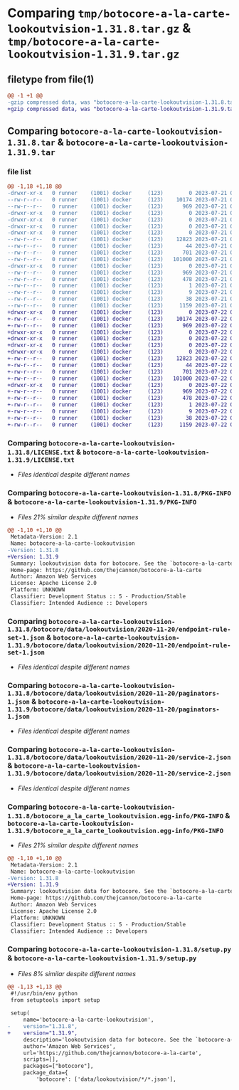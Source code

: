 # Comparing `tmp/botocore-a-la-carte-lookoutvision-1.31.8.tar.gz` & `tmp/botocore-a-la-carte-lookoutvision-1.31.9.tar.gz`

## filetype from file(1)

```diff
@@ -1 +1 @@
-gzip compressed data, was "botocore-a-la-carte-lookoutvision-1.31.8.tar", last modified: Fri Jul 21 01:21:41 2023, max compression
+gzip compressed data, was "botocore-a-la-carte-lookoutvision-1.31.9.tar", last modified: Sat Jul 22 01:20:43 2023, max compression
```

## Comparing `botocore-a-la-carte-lookoutvision-1.31.8.tar` & `botocore-a-la-carte-lookoutvision-1.31.9.tar`

### file list

```diff
@@ -1,18 +1,18 @@
-drwxr-xr-x   0 runner    (1001) docker     (123)        0 2023-07-21 01:21:41.927302 botocore-a-la-carte-lookoutvision-1.31.8/
--rw-r--r--   0 runner    (1001) docker     (123)    10174 2023-07-21 01:21:41.000000 botocore-a-la-carte-lookoutvision-1.31.8/LICENSE.txt
--rw-r--r--   0 runner    (1001) docker     (123)      969 2023-07-21 01:21:41.927302 botocore-a-la-carte-lookoutvision-1.31.8/PKG-INFO
-drwxr-xr-x   0 runner    (1001) docker     (123)        0 2023-07-21 01:21:41.927302 botocore-a-la-carte-lookoutvision-1.31.8/botocore/
-drwxr-xr-x   0 runner    (1001) docker     (123)        0 2023-07-21 01:21:41.927302 botocore-a-la-carte-lookoutvision-1.31.8/botocore/data/
-drwxr-xr-x   0 runner    (1001) docker     (123)        0 2023-07-21 01:21:41.927302 botocore-a-la-carte-lookoutvision-1.31.8/botocore/data/lookoutvision/
-drwxr-xr-x   0 runner    (1001) docker     (123)        0 2023-07-21 01:21:41.927302 botocore-a-la-carte-lookoutvision-1.31.8/botocore/data/lookoutvision/2020-11-20/
--rw-r--r--   0 runner    (1001) docker     (123)    12823 2023-07-21 01:21:06.000000 botocore-a-la-carte-lookoutvision-1.31.8/botocore/data/lookoutvision/2020-11-20/endpoint-rule-set-1.json
--rw-r--r--   0 runner    (1001) docker     (123)       44 2023-07-21 01:21:06.000000 botocore-a-la-carte-lookoutvision-1.31.8/botocore/data/lookoutvision/2020-11-20/examples-1.json
--rw-r--r--   0 runner    (1001) docker     (123)      701 2023-07-21 01:21:06.000000 botocore-a-la-carte-lookoutvision-1.31.8/botocore/data/lookoutvision/2020-11-20/paginators-1.json
--rw-r--r--   0 runner    (1001) docker     (123)   101000 2023-07-21 01:21:06.000000 botocore-a-la-carte-lookoutvision-1.31.8/botocore/data/lookoutvision/2020-11-20/service-2.json
-drwxr-xr-x   0 runner    (1001) docker     (123)        0 2023-07-21 01:21:41.927302 botocore-a-la-carte-lookoutvision-1.31.8/botocore_a_la_carte_lookoutvision.egg-info/
--rw-r--r--   0 runner    (1001) docker     (123)      969 2023-07-21 01:21:41.000000 botocore-a-la-carte-lookoutvision-1.31.8/botocore_a_la_carte_lookoutvision.egg-info/PKG-INFO
--rw-r--r--   0 runner    (1001) docker     (123)      478 2023-07-21 01:21:41.000000 botocore-a-la-carte-lookoutvision-1.31.8/botocore_a_la_carte_lookoutvision.egg-info/SOURCES.txt
--rw-r--r--   0 runner    (1001) docker     (123)        1 2023-07-21 01:21:41.000000 botocore-a-la-carte-lookoutvision-1.31.8/botocore_a_la_carte_lookoutvision.egg-info/dependency_links.txt
--rw-r--r--   0 runner    (1001) docker     (123)        9 2023-07-21 01:21:41.000000 botocore-a-la-carte-lookoutvision-1.31.8/botocore_a_la_carte_lookoutvision.egg-info/top_level.txt
--rw-r--r--   0 runner    (1001) docker     (123)       38 2023-07-21 01:21:41.927302 botocore-a-la-carte-lookoutvision-1.31.8/setup.cfg
--rw-r--r--   0 runner    (1001) docker     (123)     1159 2023-07-21 01:21:41.000000 botocore-a-la-carte-lookoutvision-1.31.8/setup.py
+drwxr-xr-x   0 runner    (1001) docker     (123)        0 2023-07-22 01:20:43.529204 botocore-a-la-carte-lookoutvision-1.31.9/
+-rw-r--r--   0 runner    (1001) docker     (123)    10174 2023-07-22 01:20:43.000000 botocore-a-la-carte-lookoutvision-1.31.9/LICENSE.txt
+-rw-r--r--   0 runner    (1001) docker     (123)      969 2023-07-22 01:20:43.529204 botocore-a-la-carte-lookoutvision-1.31.9/PKG-INFO
+drwxr-xr-x   0 runner    (1001) docker     (123)        0 2023-07-22 01:20:43.529204 botocore-a-la-carte-lookoutvision-1.31.9/botocore/
+drwxr-xr-x   0 runner    (1001) docker     (123)        0 2023-07-22 01:20:43.529204 botocore-a-la-carte-lookoutvision-1.31.9/botocore/data/
+drwxr-xr-x   0 runner    (1001) docker     (123)        0 2023-07-22 01:20:43.529204 botocore-a-la-carte-lookoutvision-1.31.9/botocore/data/lookoutvision/
+drwxr-xr-x   0 runner    (1001) docker     (123)        0 2023-07-22 01:20:43.529204 botocore-a-la-carte-lookoutvision-1.31.9/botocore/data/lookoutvision/2020-11-20/
+-rw-r--r--   0 runner    (1001) docker     (123)    12823 2023-07-22 01:20:09.000000 botocore-a-la-carte-lookoutvision-1.31.9/botocore/data/lookoutvision/2020-11-20/endpoint-rule-set-1.json
+-rw-r--r--   0 runner    (1001) docker     (123)       44 2023-07-22 01:20:09.000000 botocore-a-la-carte-lookoutvision-1.31.9/botocore/data/lookoutvision/2020-11-20/examples-1.json
+-rw-r--r--   0 runner    (1001) docker     (123)      701 2023-07-22 01:20:09.000000 botocore-a-la-carte-lookoutvision-1.31.9/botocore/data/lookoutvision/2020-11-20/paginators-1.json
+-rw-r--r--   0 runner    (1001) docker     (123)   101000 2023-07-22 01:20:09.000000 botocore-a-la-carte-lookoutvision-1.31.9/botocore/data/lookoutvision/2020-11-20/service-2.json
+drwxr-xr-x   0 runner    (1001) docker     (123)        0 2023-07-22 01:20:43.529204 botocore-a-la-carte-lookoutvision-1.31.9/botocore_a_la_carte_lookoutvision.egg-info/
+-rw-r--r--   0 runner    (1001) docker     (123)      969 2023-07-22 01:20:43.000000 botocore-a-la-carte-lookoutvision-1.31.9/botocore_a_la_carte_lookoutvision.egg-info/PKG-INFO
+-rw-r--r--   0 runner    (1001) docker     (123)      478 2023-07-22 01:20:43.000000 botocore-a-la-carte-lookoutvision-1.31.9/botocore_a_la_carte_lookoutvision.egg-info/SOURCES.txt
+-rw-r--r--   0 runner    (1001) docker     (123)        1 2023-07-22 01:20:43.000000 botocore-a-la-carte-lookoutvision-1.31.9/botocore_a_la_carte_lookoutvision.egg-info/dependency_links.txt
+-rw-r--r--   0 runner    (1001) docker     (123)        9 2023-07-22 01:20:43.000000 botocore-a-la-carte-lookoutvision-1.31.9/botocore_a_la_carte_lookoutvision.egg-info/top_level.txt
+-rw-r--r--   0 runner    (1001) docker     (123)       38 2023-07-22 01:20:43.529204 botocore-a-la-carte-lookoutvision-1.31.9/setup.cfg
+-rw-r--r--   0 runner    (1001) docker     (123)     1159 2023-07-22 01:20:43.000000 botocore-a-la-carte-lookoutvision-1.31.9/setup.py
```

### Comparing `botocore-a-la-carte-lookoutvision-1.31.8/LICENSE.txt` & `botocore-a-la-carte-lookoutvision-1.31.9/LICENSE.txt`

 * *Files identical despite different names*

### Comparing `botocore-a-la-carte-lookoutvision-1.31.8/PKG-INFO` & `botocore-a-la-carte-lookoutvision-1.31.9/PKG-INFO`

 * *Files 21% similar despite different names*

```diff
@@ -1,10 +1,10 @@
 Metadata-Version: 2.1
 Name: botocore-a-la-carte-lookoutvision
-Version: 1.31.8
+Version: 1.31.9
 Summary: lookoutvision data for botocore. See the `botocore-a-la-carte` package for more info.
 Home-page: https://github.com/thejcannon/botocore-a-la-carte
 Author: Amazon Web Services
 License: Apache License 2.0
 Platform: UNKNOWN
 Classifier: Development Status :: 5 - Production/Stable
 Classifier: Intended Audience :: Developers
```

### Comparing `botocore-a-la-carte-lookoutvision-1.31.8/botocore/data/lookoutvision/2020-11-20/endpoint-rule-set-1.json` & `botocore-a-la-carte-lookoutvision-1.31.9/botocore/data/lookoutvision/2020-11-20/endpoint-rule-set-1.json`

 * *Files identical despite different names*

### Comparing `botocore-a-la-carte-lookoutvision-1.31.8/botocore/data/lookoutvision/2020-11-20/paginators-1.json` & `botocore-a-la-carte-lookoutvision-1.31.9/botocore/data/lookoutvision/2020-11-20/paginators-1.json`

 * *Files identical despite different names*

### Comparing `botocore-a-la-carte-lookoutvision-1.31.8/botocore/data/lookoutvision/2020-11-20/service-2.json` & `botocore-a-la-carte-lookoutvision-1.31.9/botocore/data/lookoutvision/2020-11-20/service-2.json`

 * *Files identical despite different names*

### Comparing `botocore-a-la-carte-lookoutvision-1.31.8/botocore_a_la_carte_lookoutvision.egg-info/PKG-INFO` & `botocore-a-la-carte-lookoutvision-1.31.9/botocore_a_la_carte_lookoutvision.egg-info/PKG-INFO`

 * *Files 21% similar despite different names*

```diff
@@ -1,10 +1,10 @@
 Metadata-Version: 2.1
 Name: botocore-a-la-carte-lookoutvision
-Version: 1.31.8
+Version: 1.31.9
 Summary: lookoutvision data for botocore. See the `botocore-a-la-carte` package for more info.
 Home-page: https://github.com/thejcannon/botocore-a-la-carte
 Author: Amazon Web Services
 License: Apache License 2.0
 Platform: UNKNOWN
 Classifier: Development Status :: 5 - Production/Stable
 Classifier: Intended Audience :: Developers
```

### Comparing `botocore-a-la-carte-lookoutvision-1.31.8/setup.py` & `botocore-a-la-carte-lookoutvision-1.31.9/setup.py`

 * *Files 8% similar despite different names*

```diff
@@ -1,13 +1,13 @@
 #!/usr/bin/env python
 from setuptools import setup
 
 setup(
     name='botocore-a-la-carte-lookoutvision',
-    version="1.31.8",
+    version="1.31.9",
     description='lookoutvision data for botocore. See the `botocore-a-la-carte` package for more info.',
     author='Amazon Web Services',
     url='https://github.com/thejcannon/botocore-a-la-carte',
     scripts=[],
     packages=["botocore"],
     package_data={
         'botocore': ['data/lookoutvision/*/*.json'],
```

